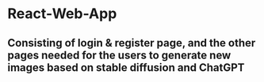 # React-Web-App
## Consisting of login & register page, and the other pages needed for the users to generate new images based on stable diffusion and ChatGPT
